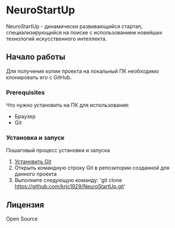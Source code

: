 # NeuroStartUp

NeuroStartUp - динамически развивающийся стартап, специализирующийся на поиске с использованием новейших технологий искусственного интеллекта.

## Начало работы

Для получения копии проекта на локальный ПК необходимо клонировать его с GitHub.

### Prerequisites

Что нужно установить на ПК для использования:
* Браузер
* Git

### Установка и запуск

Пошаговый процесс установки и запуска
1. [Установить Git](https://github.com/netology-code/guides/blob/master/git/REAMDE.md)
2. Открыть командную строку Git в репозитории созданной для данного проекта
3. Выполните следующую команду: 'git clone https://github.com/kric1929/NeuroStartUp.git'

## Лицензия

Open Source